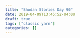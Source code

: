 ```yaml
---
title: "Shodan Stories Day 90"
date: 2019-04-09T13:45:52-04:00
draft: true
tags: ["classic yarn"]
categories: []
---
```

